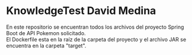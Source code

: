 # KnowledgeTest David Medina

En este repositorio se encuentran todos los archivos del proyecto Spring Boot de API Pokemon solicitado.<br>
El Dockerfile esta en la raíz de la carpeta del proyecto y el archivo JAR se encuentra en la carpeta "target".
